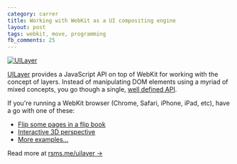```yaml
---
category: carrer
title: Working with WebKit as a UI compositing engine
layout: post
tags: webkit, move, programming
fb_comments: 25
---
```


[![UILayer](http://farm7.static.flickr.com/6051/6251703327_21546f1449_o.png)](http://rsms.me/uilayer/)

[UILayer](http://rsms.me/uilayer/) provides a JavaScript API on top of WebKit for working with the concept of layers. Instead of manipulating DOM elements using a myriad of mixed concepts, you go though a single, [well defined API](http://rsms.me/uilayer/#api).

If you're running a WebKit browser (Chrome, Safari, iPhone, iPad, etc), have a go with one of these:

- [Flip some pages in a flip book](http://rsms.me/uilayer/examples/flip-book.html)
- [Interactive 3D perspective](http://rsms.me/uilayer/examples/perspective.html)
- [More examples...](http://rsms.me/uilayer/examples/)

Read more at [rsms.me/uilayer →](http://rsms.me/uilayer/)
